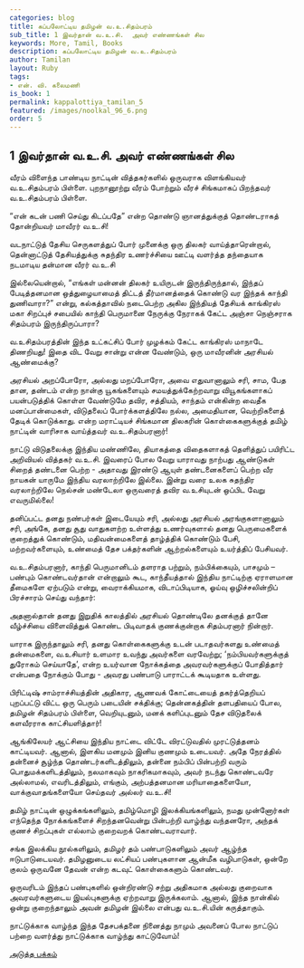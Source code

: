 ```yaml
---
categories: blog
title: கப்பலோட்டிய தமிழன் வ.உ.சிதம்பரம்
sub_title: 1 இவர்தான் வ.உ.சி.  அவர் எண்ணங்கள் சில
keywords: More, Tamil, Books
description: கப்பலோட்டிய தமிழன் வ.உ.சிதம்பரம்
author: Tamilan
layout: Ruby
tags:
- என். வி. கலைமணி
is_book: 1
permalink: kappalottiya_tamilan_5
featured: /images/noolkal_96_6.png
order: 5
---
```



## 1 இவர்தான் வ.உ.சி. அவர் எண்ணங்கள் சில

வீரம் விளைந்த பாண்டிய நாட்டின் வித்தகர்களில் ஒருவராக விளங்கியவர் வ.உ.சிதம்பரம் பிள்ளை. புறநானூற்று வீரம் போற்றும் வீரச் சிங்கமாகப் பிறந்தவர் வ.உ.சிதம்பரம் பிள்ளை.

“என் கடன் பணி செய்து கிடப்பதே” என்ற தொண்டு ஞானத்துக்குத் தொண்டராகத் தோன்றியவர் மாவீரர் வ.உ.சி!

வடநாட்டுத் தேசிய செருகளத்துப் போர் முனைக்கு ஒரு திலகர் வாய்த்தாரென்றால், தென்னாட்டுத் தேசியத்துக்கு சுதந்திர உணர்ச்சியை ஊட்டி வளர்த்த தந்தையாக நடமாடிய தன்மான வீரர் வ.உ.சி

இல்லையென்றால், “எங்கள் மன்னன் திலகர் உயிருடன் இருந்திருந்தால், இந்தப் பேடித்தனமான ஒத்துழையாமைத் திட்டத் தீர்மானத்தைக் கொண்டு வர இந்தக் காந்தி துணிவாரா?” என்று, கல்கத்தாவில் நடைபெற்ற அகில இந்தியத் தேசியக் காங்கிரஸ் மகா சிறப்புச் சபையில் காந்தி பெருமானை நேருக்கு நேராகக் கேட்ட அஞ்சா நெஞ்சராக சிதம்பரம் இருந்திருப்பாரா?

வ.உசிதம்பரத்தின் இந்த உட்கட்சிப் போர் முழக்கம் கேட்ட காங்கிரஸ் மாநாடே திணறியது! இதை விட வேறு சான்று என்ன வேண்டும், ஒரு மாவீரனின் அரசியல் ஆண்மைக்கு?

அரசியல் அறப்போரோ, அல்லது மறப்போரோ, அவை எதுவானாலும் சரி, சாம, பேத தான, தண்டம் என்ற நான்கு யூகங்களையும் சமயத்துக்கேற்றவாறு வியூகங்களாகப் பயன்படுத்திக் கொள்ள வேண்டுமே தவிர, சத்தியம், சாந்தம் என்கின்ற வைதீக மனப்பான்மைகள், விடுதலைப் போர்க்களத்திலே நல்ல, அமைதியான, வெற்றிகளைத் தேடிக் கொடுக்காது. என்ற மராட்டியச் சிங்கமான திலகரின் கொள்கைகளுக்குத் தமிழ் நாட்டின் வாரிசாக வாய்த்தவர் வ.உ.சிதம்பரனார்!

நாட்டு விடுதலைக்கு இந்திய மண்ணிலே, தியாகத்தை விதைகளாகத் தெளித்துப் பயிரிட்ட அறிவியல் வித்தகர் வ.உ.சி. இவரைப் போல வேறு யாராவது நாற்பது ஆண்டுகள் சிறைத் தண்டனை பெற்ற - அதாவது இரண்டு ஆயுள் தண்டனைகளைப் பெற்ற வீர நாயகன் யாருமே இந்திய வரலாற்றிலே இல்லை. இன்று வரை உலக சுதந்திர வரலாற்றிலே நெல்சன் மண்டேலா ஒருவரைத் தவிர வ.உசியுடன் ஒப்பிட வேறு எவருமில்லை!

தனிப்பட்ட தனது நண்பர்கள் இடையேயும் சரி, அல்லது அரசியல் அரங்குகளானாலும் சரி, அங்கே, தனது சூது வாதுகளற்ற உள்ளத்து உணர்வுகளால் தனது பெருமைகளைக் குறைத்துக் கொண்டும், மதிவன்மைகளைத் தாழ்த்திக் கொண்டும் பேசி, மற்றவர்களையும், உண்மைத் தேச பக்தர்களின் ஆற்றல்களையும் உயர்த்திப் பேசியவர்.

வ.உ.சிதம்பரனார், காந்தி பெருமானிடம் தளராத பற்றும், நம்பிக்கையும், பாசமும் – பண்பும் கொண்டவர்தான் என்றாலும் கூட, காந்தீயத்தால் இந்திய நாட்டிற்கு ஏராளமான தீமைகளே ஏற்படும் என்று, வைராக்கியமாக, விடாப்பிடியாக, ஓய்வு ஒழிச்சலின்றிப் பிரச்சாரம் செய்து வந்தார்:

அதனால்தான் தனது இறுதிக் காலத்தில் அரசியல் தொண்டிலே தனக்குத் தானே வீழ்ச்சியை விளைவித்துக் கொண்ட பிடிவாதக் குணக்குன்றாக சிதம்பரனார் நின்றார்.

யாராக இருந்தாலும் சரி, தனது கொள்கைகளுக்கு உடன் படாதவர்களது உண்மைத் தன்மைகளை, வ.உசியார் உளமார உவந்து அவர்களை வரவேற்று; ‘நம்பியவர்களுக்குத் துரோகம் செய்யாதே’, என்ற உயர்வான நோக்கத்தை அவரவர்களுக்குப் போதித்தார் என்பதை நோக்கும் போது - அவரது பண்பாடு பாராட்டக் கூடியதாக உள்ளது.

பிரிட்டிஷ் சாம்ராச்சியத்தின் அதிகார, ஆணவக் கோட்டையைத் தகர்த்தெறியப் புறப்பட்டு விட்ட ஒரு பெரும் படையின் சக்திக்கு; தென்னகத்தின் தளபதியைப் போல, தமிழன் சிதம்பரம் பிள்ளை, வெறியுடனும், மனக் களிப்புடனும் தேச விடுதலைக் களவீரராக காட்சியளித்தார்!

ஆங்கிலேயர் ஆட்சியை இந்திய நாட்டை விட்டே விரட்டுவதில் முரட்டுத்தனம் காட்டியவர். ஆனால், இளகிய மனமும் இனிய குணமும் உடையவர். அதே நேரத்தில் தன்னைச் சூழ்ந்த தொண்டர்களிடத்திலும், தன்னை நம்பிப் பின்பற்றி வரும் பொதுமக்களிடத்திலும், நலமாகவும் நாகரிகமாகவும், அவர் நடந்து கொண்டவரே அல்லாமல், எவரிடத்திலும், எங்கும், அற்பத்தனமான மரியாதைகளையோ, வாக்குவாதங்களையோ செய்தவர் அல்லர் வ.உ.சி!

தமிழ் நாட்டின் ஒழுக்கங்களிலும், தமிழ்மொழி இலக்கியங்களிலும், நமது முன்னோர்கள் எந்தெந்த நோக்கங்களைச் சிறந்தனவென்று பின்பற்றி வாழ்ந்து வந்தனரோ, அந்தக் குணச் சிறப்புகள் எல்லாம் குறைவறக் கொண்டவராவார்.

சங்க இலக்கிய நூல்களிலும், தமிழர் தம் பண்பாடுகளிலும் அவர் ஆழ்ந்த ஈடுபாடுடையவர். தமிழனுடைய லட்சியப் பண்புகளான ஆன்மீக வழிபாடுகள், ஒன்றே குலம் ஒருவனே தேவன் என்ற கடவுட் கொள்கைகளும் கொண்டவர்.

ஒருவரிடம் இந்தப் பண்புகளில் ஒன்றிரண்டு சற்று அதிகமாக அல்லது குறைவாக அவரவர்களுடைய இயல்புகளுக்கு ஏற்றவாறு இருக்கலாம். ஆனால், இந்த நான்கில் ஒன்று குறைந்தாலும் அவன் தமிழன் இல்லை என்பது வ.உ.சி.யின் கருத்தாகும்.

நாட்டுக்காக வாழ்ந்த இந்த தேசபக்தனை நினைத்து நாமும் அவனைப் போல நாட்டுப் பற்றை வளர்த்து நாட்டுக்காக வாழ்ந்து காட்டுவோம்!

[அடுத்த பக்கம்](kappalottiya_tamilan_6)